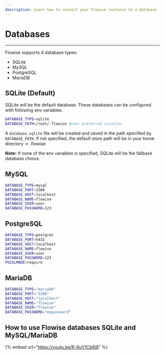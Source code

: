 ```yaml
---
description: Learn how to connect your Flowise instance to a database
---
```


# Databases

***

Flowise supports 4 database types:

* SQLite
* MySQL
* PostgreSQL
* MariaDB

## SQLite (Default)

SQLite will be the default database. These databases can be configured with following env variables:

```sh
DATABASE_TYPE=sqlite
DATABASE_PATH=/root/.flowise #your preferred location
```

A `database.sqlite` file will be created and saved in the path specified by `DATABASE_PATH`. If not specified, the default store path will be in your home directory -> .flowise

**Note:** If none of the env variables is specified, SQLite will be the fallback database choice.

## MySQL

```sh
DATABASE_TYPE=mysql
DATABASE_PORT=3306
DATABASE_HOST=localhost
DATABASE_NAME=flowise
DATABASE_USER=user
DATABASE_PASSWORD=123
```

## PostgreSQL

```sh
DATABASE_TYPE=postgres
DATABASE_PORT=5432
DATABASE_HOST=localhost
DATABASE_NAME=flowise
DATABASE_USER=user
DATABASE_PASSWORD=123
PGSSLMODE=require
```

## MariaDB

```bash
DATABASE_TYPE="mariadb"
DATABASE_PORT="3306"
DATABASE_HOST="localhost"
DATABASE_NAME="flowise"
DATABASE_USER="flowise"
DATABASE_PASSWORD="mypassword"
```

## How to use Flowise databases SQLite and MySQL/MariaDB

{% embed url="https://youtu.be/R-6uV1Cb8I8" %}
